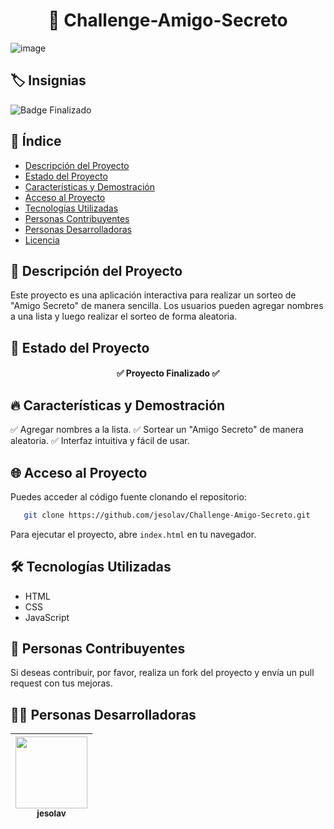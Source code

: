 # 

<h1 align="center">🎁 Challenge-Amigo-Secreto</h1>

![image](https://github.com/user-attachments/assets/cdeef8d2-5dc0-4188-b84b-02f008744b5b)


## 🏷️ Insignias

![Badge Finalizado](https://img.shields.io/badge/STATUS-FINALIZADO-blue)

## 📌 Índice

- [Descripción del Proyecto](#-descripción-del-proyecto)
- [Estado del Proyecto](#-estado-del-proyecto)
- [Características y Demostración](#-características-y-demostración)
- [Acceso al Proyecto](#-acceso-al-proyecto)
- [Tecnologías Utilizadas](#-tecnologías-utilizadas)
- [Personas Contribuyentes](#-personas-contribuyentes)
- [Personas Desarrolladoras](#-personas-desarrolladoras)
- [Licencia](#-licencia)

## 🎯 Descripción del Proyecto

Este proyecto es una aplicación interactiva para realizar un sorteo de "Amigo Secreto" de manera sencilla. Los usuarios pueden agregar nombres a una lista y luego realizar el sorteo de forma aleatoria.

## 🚀 Estado del Proyecto

<h4 align="center">
✅ Proyecto Finalizado ✅
</h4>

## 🔥 Características y Demostración

✅ Agregar nombres a la lista.
✅ Sortear un "Amigo Secreto" de manera aleatoria.
✅ Interfaz intuitiva y fácil de usar.

## 🌐 Acceso al Proyecto

Puedes acceder al código fuente clonando el repositorio:
```bash
   git clone https://github.com/jesolav/Challenge-Amigo-Secreto.git
```

Para ejecutar el proyecto, abre `index.html` en tu navegador.

## 🛠 Tecnologías Utilizadas

- HTML
- CSS
- JavaScript

## 🤝 Personas Contribuyentes

Si deseas contribuir, por favor, realiza un fork del proyecto y envía un pull request con tus mejoras.

## 👨‍💻 Personas Desarrolladoras

| [<img src="https://avatars.githubusercontent.com/u/00000000?v=4" width=115><br><sub>jesolav</sub>](https://github.com/jesolav) |
| :---: |


